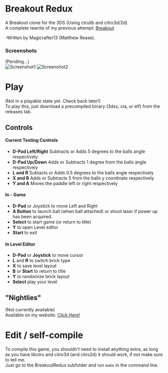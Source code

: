 # Breakout Redux
A Breakout clone for the 3DS (Using ctrulib and citro3d/2d)  
A complete rewrite of my previous attempt: [Breakout](https://github.com/Magicrafter13/Breakout)

-Written by Magicrafter13 (Matthew Rease).

### Screenshots

(Pending...)  
![Screenshot1](/BreakoutLeft.png) ![Screenshot2](/BreakoutRight.png)


# Play

(Not in a playable state yet. Check back later!)  
To play this, just download a precompiled binary (3dsx, cia, or elf) from the releases tab.

## Controls

#### Current Testing Controls ####  
* __D-Pad Left/Right__ Subtracts or Adds 5 degrees to the balls angle respectively
* __D-Pad Up/Down__ Adds or Subtracts 1 degree from the balls angle respectively
* __L and R__ Subtacts or Adds 0.5 degrees to the balls angle respectively
* __X and B__ Adds or Subtracts 5 from the balls y coordinate respectively
* __Y and A__ Moves the paddle left or right respectively

#### In - Game ####  
* __D-Pad__ or Joystick to move Left and Right
* __A Button__ to launch ball (when ball attached) or shoot laser if power up has been acquired.
* __Select__ to start game (or return to title)
* __Y__ to open Level editor
* __Start__ to exit

#### In Level Editor ####  
* __D-Pad__ or __Joystick__ to move cursor
* __L__ and __R__ to switch brick type
* __X__ to save level layout
* __B__ or __Start__ to return to title
* __Y__ to randomize brick layout
* __Select__ play your level

## "Nightlies"  
(Not currently available)  
Available on my website. [Click Here!](http://oldforgeinn.ddns.net/Games/?game=Breakout#download)

# Edit / self-compile  
To compile this game, you shouldn't need to install anything extra, as long as you have libctru and citro3d (and citro2d) it should work, if not make sure to tell me.  
Just go to the BreakoutRedux subfolder and run `make` in the command line.  
